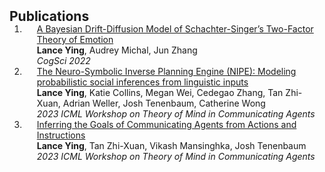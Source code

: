 <h2 id="publications" style="margin: 2px 0px -15px;">Publications</h2>

<div class="publications">
<ol class="bibliography">

<li>
<div class="pub-row">


  <div class="col-sm-9" style="position: relative;padding-right: 15px;padding-left: 20px;">
    <div class="title"><a href="https://escholarship.org/content/qt78h4n3r5/qt78h4n3r5.pdf">A Bayesian Drift-Diffusion Model of Schachter-Singer’s Two-Factor Theory of Emotion</a></div>
    <div class="author"><strong>Lance Ying</strong>, Audrey Michal, Jun Zhang</div>
    <div class="periodical"><em>CogSci 2022</em></div>
  </div>
</div>
</li>

<li>
<div class="pub-row">
  <div class="col-sm-9" style="position: relative;padding-right: 15px;padding-left: 20px;">
    <div class="title"><a href="https://icml.cc/virtual/2023/workshop/21489#wse-detail-27876"> The Neuro-Symbolic Inverse Planning Engine (NIPE): Modeling probabilistic social inferences from linguistic inputs </a></div>
    <div class="author"><strong>Lance Ying</strong>, Katie Collins, Megan Wei, Cedegao Zhang, Tan Zhi-Xuan, Adrian Weller, Josh Tenenbaum, Catherine Wong </div>
    <div class="periodical"><em>2023 ICML Workshop on Theory of Mind in Communicating Agents</em></div>
  </div>
</div>
</li>

<li>
<div class="pub-row">
  <div class="col-sm-9" style="position: relative;padding-right: 15px;padding-left: 20px;">
    <div class="title"><a href="https://icml.cc/virtual/2023/workshop/21489#wse-detail-27876"> 	Inferring the Goals of Communicating Agents from Actions and Instructions </a></div>
    <div class="author"><strong>Lance Ying</strong>, Tan Zhi-Xuan, Vikash Mansinghka, Josh Tenenbaum</div>
    <div class="periodical"><em>2023 ICML Workshop on Theory of Mind in Communicating Agents</em></div>
  </div>
</div>
</li>

  
<br>

</ol>
</div>
